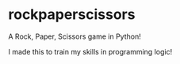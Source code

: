 # rockpaperscissors
A Rock, Paper, Scissors game in Python!

I made this to train my skills in programming logic!
